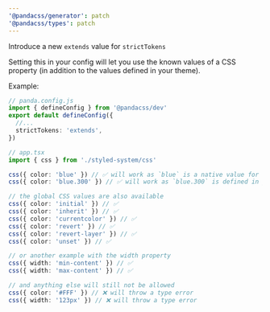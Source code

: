 ```yaml
---
'@pandacss/generator': patch
'@pandacss/types': patch
---
```


Introduce a new `extends` value for `strictTokens`

Setting this in your config will let you use the known values of a CSS property (in addition to the values defined in
your theme).

Example:

```ts
// panda.config.js
import { defineConfig } from '@pandacss/dev'
export default defineConfig({
  //...
  strictTokens: 'extends',
})

// app.tsx
import { css } from './styled-system/css'

css({ color: 'blue' }) // ✅ will work as `blue` is a native value for the CSS color property
css({ color: 'blue.300' }) // ✅ will work as `blue.300` is defined in your theme by default through the built-in `@pandacss/preset-panda`

// the global CSS values are also available
css({ color: 'initial' }) // ✅
css({ color: 'inherit' }) // ✅
css({ color: 'currentcolor' }) // ✅
css({ color: 'revert' }) // ✅
css({ color: 'revert-layer' }) // ✅
css({ color: 'unset' }) // ✅

// or another example with the width property
css({ width: 'min-content' }) // ✅
css({ width: 'max-content' }) // ✅

// and anything else will still not be allowed
css({ color: '#FFF' }) // ❌ will throw a type error
css({ width: '123px' }) // ❌ will throw a type error
```

